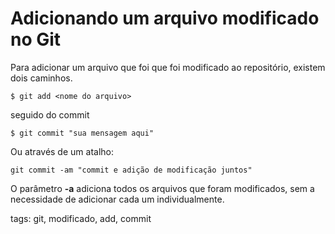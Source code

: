 # Adicionando um arquivo modificado no Git

Para adicionar um arquivo que foi que foi modificado ao repositório, existem dois caminhos.

```
$ git add <nome do arquivo>
```
seguido do commit
```
$ git commit "sua mensagem aqui"
```

Ou através de um atalho:
```
git commit -am "commit e adição de modificação juntos"
```
O parâmetro **-a** adiciona todos os arquivos que foram modificados, sem a necessidade de adicionar cada um individualmente.

tags: git, modificado, add, commit
